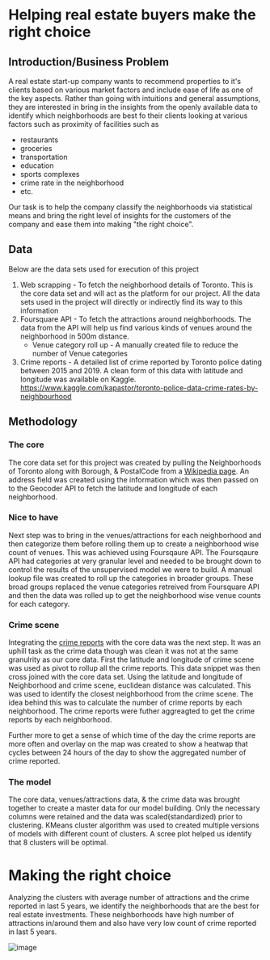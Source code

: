 # Helping real estate buyers make the right choice

## Introduction/Business Problem
A real estate start-up company wants to recommend properties to it's clients based on various market factors and include ease of life as one of the key aspects. Rather than going with intuitions and general assumptions, they are interested in bring in the insights from the openly available data to identify which neighborhoods are best fo their clients looking at various factors such as proximity of facilities such as 
* restaurants
* groceries
* transportation
* education
* sports complexes
* crime rate in the neighborhood
* etc.

Our task is to help the company classify the neighborhoods via statistical means and bring the right level of insights for the customers of the company and ease them into making "the right choice".

## Data
Below are the data sets used for execution of this project

1. Web scrapping - To fetch the neighborhood details of Toronto. This is the core data set and will act as the platform for our project. All the data sets used in the project will directly or indirectly find its way to this information
2. Foursquare API - To fetch the attractions around neighborhoods. The data from the API will help us find various kinds of venues around the neighborhood in 500m distance.
   * Venue category roll up - A manually created file to reduce the number of Venue categories
3. Crime reports - A detailed list of crime reported by Toronto police dating between 2015 and 2019. A clean form of this data with latitude and longitude was available on Kaggle. https://www.kaggle.com/kapastor/toronto-police-data-crime-rates-by-neighbourhood

## Methodology

### The core
The core data set for this project was created by pulling the Neighborhoods of Toronto along with Borough, & PostalCode from a [Wikipedia page](https://en.wikipedia.org/wiki/List_of_postal_codes_of_Canada:_M). An address field was created using the information which was then passed on to the Geocoder API to fetch the latitude and longitude of each neighborhood.

### Nice to have
Next step was to bring in the venues/attractions for each neighborhood and then categorize them before rolling them up to create a neighborhood wise count of venues. This was achieved using Foursqaure API. The Foursqaure API had categories at very granular level and needed to be brought down to control the results of the unsupervised model we were to build. A manual lookup file was created to roll up the categories in broader groups. These broad groups replaced the venue categories retreived from Foursquare API and then the data was rolled up to get the neighborhood wise venue counts for each category.

### Crime scene
Integrating the [crime reports](https://www.kaggle.com/kapastor/toronto-police-data-crime-rates-by-neighbourhood) with the core data was the next step. It was an uphill task as the crime data though was clean it was not at the same granulrity as our core data. First the latitude and longitude of crime scene was used as pivot to rollup all the crime reports. This data snippet was then cross joined with the core data set. Using the latitude and longitude of Neighborhood and crime scene, euclidean distance was calculated. This was used to identify the closest neighborhood from the crime scene. The idea behind this was to calculate the number of crime reports by each neighborhood. The crime reports were futher aggreagted to get the crime reports by each neighborhood.

Further more to get a sense of which time of the day the crime reports are more often and overlay on the map was created to show a heatwap that cycles between 24 hours of the day to show the aggregated number of crime reported.

### The model
The core data, venues/attractions data, & the crime data was brought together to create a master data for our model building. Only the necessary columns were retained and the data was scaled(standardized) prior to clustering. KMeans cluster algorithm was used to created multiple versions of models with different count of clusters. A scree plot helped us identify that 8 clusters will be optimal.

# Making the right choice
Analyzing the clusters with average number of attractions and the crime reported in last 5 years, we identify the neighborhoods that are the best for real estate investments. These neighborhoods have high number of attractions in/around them and also have very low count of crime reported in last 5 years.

![image](https://user-images.githubusercontent.com/76211413/124779036-1446bf00-df5f-11eb-895a-0c837a0f1e9d.png)
